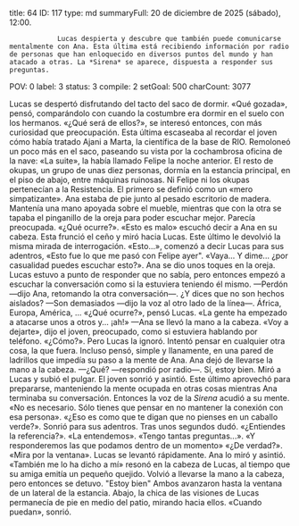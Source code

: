 title:          64
ID:             117
type:           md
summaryFull:    20 de diciembre de 2025 (sábado), 12:00.
                
                Lucas despierta y descubre que también puede comunicarse mentalmente con Ana. Esta última está recibiendo información por radio de personas que han enloquecido en diversos puntos del mundo y han atacado a otras. La *Sirena* se aparece, dispuesta a responder sus preguntas.
POV:            0
label:          3
status:         3
compile:        2
setGoal:        500
charCount:      3077


Lucas se despertó disfrutando del tacto del saco de dormir. «Qué gozada», pensó, comparándolo con cuando la costumbre era dormir en el suelo con los hermanos.
«¿Qué será de ellos?», se interesó entonces, con más curiosidad que preocupación. Esta última escaseaba al recordar el joven cómo había tratado Ajani a Marta, la científica de la base de RIO.
Remoloneó un poco más en el saco, paseando su vista por la cochambrosa oficina de la nave: «La suite», la había llamado Felipe la noche anterior. El resto de okupas, un grupo de unas diez personas, dormía en la estancia principal, en el piso de abajo, entre máquinas ruinosas.
Ni Felipe ni los okupas pertenecían a la Resistencia. El primero se definió como un «mero simpatizante».
Ana estaba de pie junto al pesado escritorio de madera. Mantenía una mano apoyada sobre el mueble, mientras que con la otra se tapaba el pinganillo de la oreja para poder escuchar mejor.
Parecía preocupada.
«¿Qué ocurre?».
«Esto es malo» escuchó decir a Ana en su cabeza. Esta frunció el ceño y miró hacia Lucas. Este último le devolvió la misma mirada de interrogación.
«Esto...», comenzó a decir Lucas para sus adentros, «Esto fue lo que me pasó con Felipe ayer".
«Vaya... Y dime... ¿por casualidad puedes escuchar esto?».
Ana se dio unos toques en la oreja. Lucas estuvo a punto de responder que no sabía, pero entonces empezó a escuchar la conversación como si la estuviera teniendo él mismo.
—Perdón —dijo Ana, retomando la otra conversación—. ¿Y dices que no son hechos aislados?
—Son demasiados —dijo la voz al otro lado de la línea—. África, Europa, América, ...
«¿Qué ocurre?», pensó Lucas.
«La gente ha empezado a atacarse unos a otros y... ¡ah!» —Ana se llevó la mano a la cabeza.
«Voy a dejarte», dijo el joven, preocupado, como si estuviera hablando por teléfono.
«¿Cómo?».
Pero Lucas la ignoró. Intentó pensar en cualquier otra cosa, la que fuera. Incluso pensó, simple y llanamente, en una pared de ladrillos que impedía su paso a la mente de Ana.
Ana dejó de llevarse la mano a la cabeza.
—¿Qué? —respondió por radio—. Sí, estoy bien.
Miró a Lucas y subió el pulgar. El joven sonrió y asintió.
Este último aprovechó para prepararse, manteniendo la mente ocupada en otras cosas mientras Ana terminaba su conversación.
Entonces la voz de la *Sirena* acudió a su mente.
«No es necesario. Sólo tienes que pensar en no mantener la conexión con esa persona».
«¿Eso es como que te digan que no pienses en un caballo verde?».
Sonrió para sus adentros. Tras unos segundos dudó.
«¿Entiendes la referencia?».
«La entendemos».
«Tengo tantas preguntas...».
«Y responderemos las que podamos dentro de un momento»
«¿De verdad?».
«Mira por la ventana».
Lucas se levantó rápidamente. Ana lo miró y asintió.
«También me lo ha dicho a mí» resonó en la cabeza de Lucas, al tiempo que su amiga emitía un pequeño quejido. Volvió a llevarse la mano a la cabeza, pero entonces se detuvo. "Estoy bien"
Ambos avanzaron hasta la ventana de un lateral de la estancia.
Abajo, la chica de las visiones de Lucas permanecía de pie en medio del patio, mirando hacia ellos.
«Cuando puedan», sonrió.